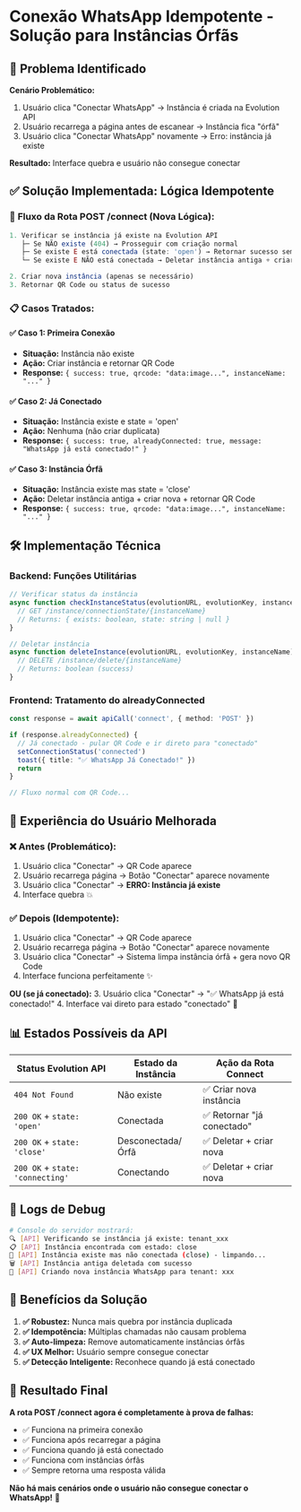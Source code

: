 # Conexão WhatsApp Idempotente - Solução para Instâncias Órfãs

## 🎯 Problema Identificado

**Cenário Problemático:**
1. Usuário clica "Conectar WhatsApp" → Instância é criada na Evolution API
2. Usuário recarrega a página antes de escanear → Instância fica "órfã" 
3. Usuário clica "Conectar WhatsApp" novamente → Erro: instância já existe

**Resultado:** Interface quebra e usuário não consegue conectar

## ✅ Solução Implementada: Lógica Idempotente

### 🔄 **Fluxo da Rota POST /connect (Nova Lógica):**

```typescript
1. Verificar se instância já existe na Evolution API
   ├─ Se NÃO existe (404) → Prosseguir com criação normal
   ├─ Se existe E está conectada (state: 'open') → Retornar sucesso sem fazer nada  
   └─ Se existe E NÃO está conectada → Deletar instância antiga + criar nova

2. Criar nova instância (apenas se necessário)
3. Retornar QR Code ou status de sucesso
```

### 📋 **Casos Tratados:**

#### ✅ **Caso 1: Primeira Conexão**
- **Situação:** Instância não existe
- **Ação:** Criar instância e retornar QR Code
- **Response:** `{ success: true, qrcode: "data:image...", instanceName: "..." }`

#### ✅ **Caso 2: Já Conectado**  
- **Situação:** Instância existe e state = 'open'
- **Ação:** Nenhuma (não criar duplicata)
- **Response:** `{ success: true, alreadyConnected: true, message: "WhatsApp já está conectado!" }`

#### ✅ **Caso 3: Instância Órfã**
- **Situação:** Instância existe mas state = 'close' 
- **Ação:** Deletar instância antiga + criar nova + retornar QR Code
- **Response:** `{ success: true, qrcode: "data:image...", instanceName: "..." }`

## 🛠️ Implementação Técnica

### **Backend: Funções Utilitárias**

```typescript
// Verificar status da instância
async function checkInstanceStatus(evolutionURL, evolutionKey, instanceName) {
  // GET /instance/connectionState/{instanceName}
  // Returns: { exists: boolean, state: string | null }
}

// Deletar instância
async function deleteInstance(evolutionURL, evolutionKey, instanceName) {
  // DELETE /instance/delete/{instanceName}  
  // Returns: boolean (success)
}
```

### **Frontend: Tratamento do alreadyConnected**

```typescript
const response = await apiCall('connect', { method: 'POST' })

if (response.alreadyConnected) {
  // Já conectado - pular QR Code e ir direto para "conectado"
  setConnectionStatus('connected')
  toast({ title: "✅ WhatsApp Já Conectado!" })
  return
}

// Fluxo normal com QR Code...
```

## 🎨 Experiência do Usuário Melhorada

### **❌ Antes (Problemático):**
1. Usuário clica "Conectar" → QR Code aparece
2. Usuário recarrega página → Botão "Conectar" aparece novamente  
3. Usuário clica "Conectar" → **ERRO: Instância já existe**
4. Interface quebra 💥

### **✅ Depois (Idempotente):**
1. Usuário clica "Conectar" → QR Code aparece
2. Usuário recarrega página → Botão "Conectar" aparece novamente
3. Usuário clica "Conectar" → Sistema limpa instância órfã + gera novo QR Code
4. Interface funciona perfeitamente ✨

**OU (se já conectado):**
3. Usuário clica "Conectar" → "✅ WhatsApp já está conectado!"
4. Interface vai direto para estado "conectado" 🚀

## 📊 Estados Possíveis da API

| Status Evolution API | Estado da Instância | Ação da Rota Connect |
|---------------------|---------------------|----------------------|
| `404 Not Found`     | Não existe          | ✅ Criar nova instância |
| `200 OK` + `state: 'open'` | Conectada | ✅ Retornar "já conectado" |
| `200 OK` + `state: 'close'` | Desconectada/Órfã | ✅ Deletar + criar nova |
| `200 OK` + `state: 'connecting'` | Conectando | ✅ Deletar + criar nova |

## 🔧 Logs de Debug

```bash
# Console do servidor mostrará:
🔍 [API] Verificando se instância já existe: tenant_xxx
📋 [API] Instância encontrada com estado: close
🧹 [API] Instância existe mas não conectada (close) - limpando...
🗑️ [API] Instância antiga deletada com sucesso  
🔄 [API] Criando nova instância WhatsApp para tenant: xxx
```

## 🎯 Benefícios da Solução

1. **✅ Robustez:** Nunca mais quebra por instância duplicada
2. **✅ Idempotência:** Múltiplas chamadas não causam problema
3. **✅ Auto-limpeza:** Remove automaticamente instâncias órfãs
4. **✅ UX Melhor:** Usuário sempre consegue conectar
5. **✅ Detecção Inteligente:** Reconhece quando já está conectado

## 🚀 Resultado Final

**A rota POST /connect agora é completamente à prova de falhas:**
- ✅ Funciona na primeira conexão
- ✅ Funciona após recarregar a página  
- ✅ Funciona quando já está conectado
- ✅ Funciona com instâncias órfãs
- ✅ Sempre retorna uma resposta válida

**Não há mais cenários onde o usuário não consegue conectar o WhatsApp!** 🎉
